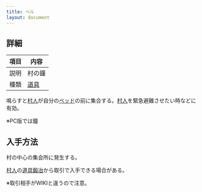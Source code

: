 ```yaml
---
title: ベル
layout: document
---
```

## 詳細

|項目|内容|
|---|---|
|説明|村の鐘|
|種類|[道具](道具)|

鳴らすと[村人](村人)が自分の[ベッド](ベッド)の前に集合する。[村人](村人)を緊急避難させたい時などに有効。

※PC版では鐘

## 入手方法

村の中心の集会所に発生する。

[村人](村人)の[道具鍛冶](村人#道具鍛冶)から取引で入手できる場合がある。

※取引相手がWIKIと違うので注意。
